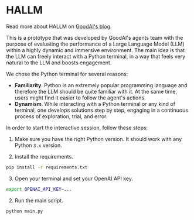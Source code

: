 # HALLM

Read more about HALLM on [GoodAI's blog](https://www.goodai.com/hallm-an-llm-agent-embodied-within-a-python-terminal/).

This is a prototype that was developed by GoodAI's agents team with the
purpose of evaluating the performance of a Large Language Model (LLM)
within a highly dynamic and immersive environment. The main idea is that
the LLM can freely interact with a Python terminal, in a way that feels
very natural to the LLM and boosts engagement.

We chose the Python terminal for several reasons:

- **Familiarity**. Python is an extremely popular programming language and
therefore the LLM should be quite familiar with it. At the same time,
users might find it easier to follow the agent's actions.
- **Dynamism**. While interacting with a Python terminal or any kind of
terminal, one develops solutions step by step, engaging in a continuous
process of exploration, trial, and error.

In order to start the interactive session, follow these steps:

1. Make sure you have the right Python version. It should work with any
Python `3.x` version.

2. Install the requirements.

```bash
pip install -r requirements.txt
```

3. Open your terminal and set your OpenAI API key.

```bash
export OPENAI_API_KEY=...
```

2. Run the main script.

```bash
python main.py
```